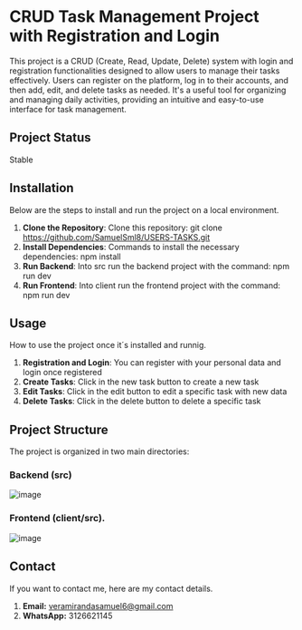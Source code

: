 # CRUD Task Management Project with Registration and Login

This project is a CRUD (Create, Read, Update, Delete) system with login and registration functionalities designed to allow users to manage their tasks effectively. Users can register on the platform, log in to their accounts, and then add, edit, and delete tasks as needed. It's a useful tool for organizing and managing daily activities, providing an intuitive and easy-to-use interface for task management.

## Project Status
Stable

## Installation

Below are the steps to install and run the project on a local environment.

1. **Clone the Repository**: Clone this repository: git clone https://github.com/SamuelSml8/USERS-TASKS.git
2. **Install Dependencies**: Commands to install the necessary dependencies: npm install
3. **Run Backend**: Into src run the backend project with the command: npm run dev
4. **Run Frontend**: Into client run the frontend project with the command: npm run dev 

## Usage

How to use the project once it´s installed and runnig.

1. **Registration and Login**: You can register with your personal data and login once registered
2. **Create Tasks**: Click in the new task button to create a new task
3. **Edit Tasks**: Click in the edit button to edit a specific task with new data
4. **Delete Tasks**: Click in the delete button to delete a specific task

## Project Structure

The project is organized in two main directories:

### Backend (src)

![image](https://github.com/SamuelSml8/USERS-TASKS/assets/127326262/33841793-4c64-43eb-b231-3fa3cc0e8149)

### Frontend (client/src).

![image](https://github.com/SamuelSml8/USERS-TASKS/assets/127326262/cf8aef8a-df8c-4230-9001-9b0fcdb3b7b0)

## Contact

If you want to contact me, here are my contact details.
1. **Email:** veramirandasamuel6@gmail.com
2. **WhatsApp:** 3126621145
